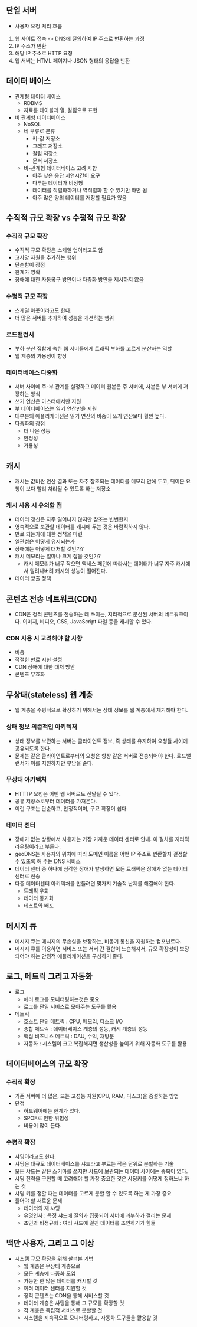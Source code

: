 ## 단일 서버
- 사용자 요청 처리 흐름
1. 웹 사이트 접속 -> DNS에 질의하여 IP 주소로 변환하는 과정
2. IP 주소가 반환
3. 해당 IP 주소로 HTTP 요청
4. 웹 서버는 HTML 페이지나 JSON 형태의 응답을 반환

## 데이터 베이스
- 관계형 데이터 베이스
	- RDBMS
	- 자료를 테이블과 열, 칼럼으로 표현
- 비 관계형 데이터베이스
	- NoSQL
	- 네 부류로 분류
		- 키-값 저장소
		- 그래프 저장소
		- 칼럼 저장소
		- 문서 저장소
	- 비-관계형 데이터베이스 고려 사항
		- 아주 낮은 응답 지연시간이 요구
		- 다루는 데이터가 비정형
		- 데이터를 직렬화하거나 역직렬화 할 수 있기만 하면 됨
		- 아주 많은 양의 데이터를 저장할 필요가 있음

## 수직적 규모 확장 vs 수평적 규모 확장
### 수직적 규모 확장
- 수직적 규모 확장은 스케일 업이라고도 함
- 고사양 자원을 추가하는 행위
- 단순함이 장점
- 한계가 명확
- 장애에 대한 자동복구 방안이나 다중화 방안을 제시하지 않음

### 수평적 규모 확장
- 스케일 아웃이라고도 한다.
- 더 많은 서버를 추가하여 성능을 개선하는 행위

### 로드밸런서
- 부하 분산 집합에 속한 웹 서버들에게 트래픽 부하를 고르게 분산하는 역할
- 웹 계층의 가용성이 향상

### 데이터베이스 다중화
- 서버 사이에 주-부 관계를 설정하고 데이터 원본은 주 서버에, 사본은 부 서버에 저장하는 방식
- 쓰기 연산은 마스터에서만 지원
- 부 데이터베이스는 읽기 연산만을 지원
- 대부분의 애플리케이션은 읽기 연산의 비중이 쓰기 연산보다 훨씬 높다.
- 다중화의 장점
	- 더 나은 성능
	- 안정성
	- 가용성

## 캐시
- 캐시는 값비싼 연산 결과 또는 자주 참조되는 데이터를 메모리 안에 두고, 뒤이은 요청이 보다 빨리 처리될 수 있도록 하는 저장소

### 캐시 사용 시 유의할 점
- 데이터 갱신은 자주 일어나지 않지만 참조는 빈번한지
- 영속적으로 보관할 데이터를 캐시에 두는 것은 바람직하지 않다.
- 만료 되는가에 대한 정책을 마련
- 일관성은 어떻게 유지되는가
- 장애에는 어떻게 대처할 것인가?
- 캐시 메모리는 얼마나 크게 잡을 것인가?
	- 캐시 메모리가 너무 작으면 액세스 패턴에 따라서는 데이터가 너무 자주 캐시에서 밀려나버려 캐시의 성능이 떨어진다.
- 데이터 방출 정책

## 콘텐츠 전송 네트워크(CDN)
- CDN은 정적 콘텐츠를 전송하는 데 쓰이는, 지리적으로 분산된 서버의 네트워크이다. 이미지, 비디오, CSS, JavaScript 파일 등을 캐시할 수 있다.

### CDN 사용 시 고려해야 할 사항
- 비용
- 적절한 만료 시한 설정
- CDN 장애에 대한 대처 방안
- 콘텐츠 무효화

## 무상태(stateless) 웹 계층
- 웹 계층을 수평적으로 확장하기 위해서는 상태 정보를 웹 계층에서 제거해야 한다.

### 상태 정보 의존적인 아키텍처
- 상태 정보를 보관하는 서버는 클라이언트 정보, 즉 상태를 유지하여 요청들 사이에 공유되도록 한다.
- 문제는 같은 클라이언트로부터의 요청은 항상 같은 서버로 전송되어야 한다. 로드밸런서가 이를 지원하지만 부담을 준다.

### 무상태 아키텍처
- HTTTP 요청은 어떤 웹 서버로도 전달될 수 있다.
- 공유 저장소로부터 데이터를 가져온다.
- 이런 구조는 단순하고, 안정적이며, 구묘 확장이 쉽다.

### 데이터 센터
- 장애가 없는 상황에서 사용자는 가장 가까운 데이터 센터로 안내. 이 절차를 지리적 라우팅이라고 부른다.
- geoDNS는 사용자의 위치에 따라 도메인 이름을 어떤 IP 주소로 변환할지 결정할 수 있또록 해 주는 DNS 서비스
- 데이터 센터 중 하나에 심각한 장애가 발생하면 모든 트래픽은 장애가 없는 데이터 센터로 전송
- 다중 데이터센터 아키텍처를 만들려면 몇가지 기술적 난제를 해결해야 한다.
	- 트래픽 우회
	- 데이터 동기화
	- 테스트와 배포

## 메시지 큐
- 메시지 큐는 메시지의 무손실을 보장하는, 비동기 통신을 지원하는 컴포넌트다.
- 메시지 큐를 이용하면 서비스 또는 서버 간 결합이 느슨해져서, 규모 확장성이 보장되어야 하는 안정적 애플리케이션을 구성하기 좋다.

## 로그, 메트릭 그리고 자동화
- 로그
	- 에러 로그를 모니터링하는것은 중요
	- 로그를 단일 서비스로 모아주는 도구를 활용
- 메트릭
	- 호스트 단위 메트릭 : CPU, 메모리, 디스크 I/O
	- 종합 메트릭 : 데이터베이스 계층의 성능, 캐시 계층의 성능
	- 핵심 비즈니스 메트릭 : DAU, 수익, 재방문
	- 자동화 : 시스템이 크고 복잡해지면 생산성을 높이기 위해 자동화 도구를 활용

## 데이터베이스의 규모 확장
### 수직적 확장
- 기존 서버에 더 많은, 또는 고성능 자원(CPU, RAM, 디스크)을 증설하는 방법
- 단점
	- 하드웨어에는 한계가 있다.
	- SPOF로 인한 위험성
	- 비용이 많이 든다.

### 수평적 확장
- 샤딩이라고도 한다.
- 샤딩은 대규모 데이터베이스를 샤드라고 부르는 작은 단위로 분할하는 기술
- 모든 샤드는 같은 스키마를 쓰지만 샤드에 보관되는 데이터 사이에는 중복이 없다.
- 샤딩 전략을 구현할 때 고려해야 할 가장 중요한 것은 샤딩키를 어떻게 정하느냐 하는 것
- 샤딩 키를 정할 때는 데이터를 고르게 분할 할 수 있도록 하는 게 가장 중요
- 풀어야 할 새로운 문제
	- 데이터의 재 샤딩
	- 유명인사 : 특정 샤드에 질의가 집중되어 서버에 과부하가 걸리는 문제
	- 조인과 비정규화 : 여러 샤드에 걸친 데이터를 조인하기가 힘듦

## 백만 사용자, 그리고 그 이상
- 시스템 규모 확장을 위해 살펴본 기법
	- 웹 계층은 무상태 계층으로
	- 모든 계층에 다중화 도입
	- 가능한 한 많은 데이터를 캐시할 것
	- 여러 데이터 센터를 지원할 것
	- 정적 콘텐츠는 CDN을 통해 서비스할 것
	- 데이터 계층은 샤딩을 통해 그 규모를 확장할 것
	- 각 계층은 독립적 서비스로 분할할 것
	- 시스템을 지속적으로 모니터링하고, 자동화 도구들을 활용할 것
